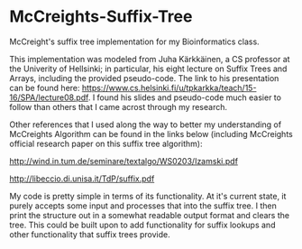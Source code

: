 # McCreights-Suffix-Tree
McCreight's suffix tree implementation for my Bioinformatics class.

This implementation was modeled from Juha Kärkkäinen, a CS professor at the Univerity of Hellsinki; in particular, his eight lecture on Suffix Trees and Arrays, including the provided pseudo-code. The link to his presentation can be found here: https://www.cs.helsinki.fi/u/tpkarkka/teach/15-16/SPA/lecture08.pdf. I found his slides and pseudo-code much easier to follow than others that I came acrost through my research. 

Other references that I used along the way to better my understanding of McCreights Algorithm can be found in the links below (including McCreights official research paper on this suffix tree algorithm):

http://wind.in.tum.de/seminare/textalgo/WS0203/Izamski.pdf

http://libeccio.di.unisa.it/TdP/suffix.pdf

My code is pretty simple in terms of its functionality. At it's current state, it purely accepts some input and processes that into the suffix tree. I then print the structure out in a somewhat readable output format and clears the tree. This could be built upon to add functionality for suffix lookups and other functionality that suffix trees provide.
